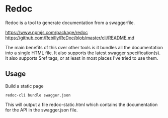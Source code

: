 # Redoc

Redoc is a tool to generate documentation from a swaggerfile.

https://www.npmjs.com/package/redoc
https://github.com/Rebilly/ReDoc/blob/master/cli/README.md

The main benefits of this over other tools is it bundles all the documentation into a single HTML file.  It also supports the latest swagger specification(s).  It also supports $ref tags, or at least in most places I've tried to use them.

## Usage

Build a static page
```
redoc-cli bundle swagger.json
```

This will output a file redoc-static.html which contains the documentation for the API in the swagger.json file.
